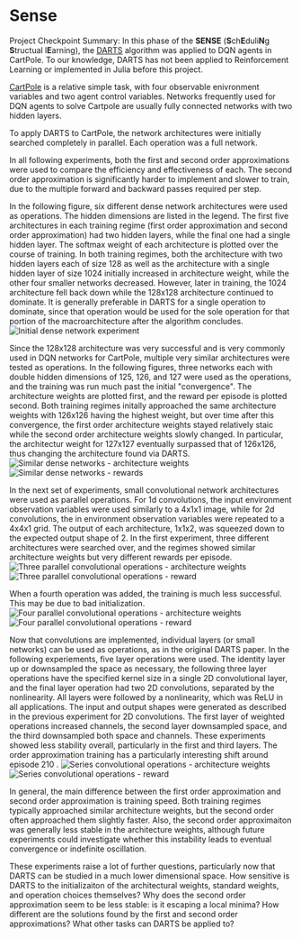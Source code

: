 # Sense

Project Checkpoint Summary:
In this phase of the **SENSE** (**S**ch**E**duli**N**g **S**tructual l**E**arning), the [DARTS](https://arxiv.org/abs/1806.09055) algorithm was applied to DQN agents in CartPole. To our knowledge, DARTS has not been applied to Reinforcement Learning or implemented in Julia before this project.

[CartPole](https://github.com/openai/gym/wiki/CartPole-v0) is a relative simple task, with four observable enivronment variables and two agent control variables. Networks frequently used for DQN agents to solve Cartpole are usually fully connected networks with two hidden layers. 

To apply DARTS to CartPole, the network architectures were initially searched completely in parallel. Each operation was a full network. 

In all following experiments, both the first and second order approximations were used to compare the efficiency and effectiveness of each. The second order approximation is significantly harder to implement and slower to train, due to the multiple forward and backward passes required per step. 

In the following figure, six different dense network architectures were used as operations. The hidden dimensions are listed in the legend. The first five architectures in each training regime (first order approximation and second order approximation) had two hidden layers, while the final one had a single hidden layer. The softmax weight of each architecture is plotted over the course of training. In both training regimes, both the architecture with two hidden layers each of size 128 as well as the architecture with a single hidden layer of size 1024 initially increased in architecture weight, while the other four smaller networks decreased. However, later in training, the 1024 architecture fell back down while the 128x128 architecture continued to dominate. It is generally preferable in DARTS for a single operation to dominate, since that operation would be used for the sole operation for that portion of the macroarchitecture after the algorithm concludes. 
![Initial dense network experiment](https://uc2e19bbfc5576e96e3a46a250e0.previews.dropboxusercontent.com/p/thumb/AAzrxv4NKChlSNzZadKX8NPgwJGn44JMF5bBlDeG3341-TnQosxvbEeQcMERKEOrBkwCDTsfb8AMjmXZf-WiMh4ZH75tEhMkhISf_vIIX0ED8U2i2zJiJZIA8NVH-Fiqi3_qO3ZDzAcZVEyiM2SRRu6nT886H3a1BTZ_lMAeC1OzqZW64Q2g9jdBSaxPyHRPel4hJ5rqrppVA-AQir0SHkD8_W3Zwts_3t13B2vnMqdSMPvTSfhfNlwV3-xxIMbEBbA-NFripoDMFfQPbWv6Zq9d5YJBYDjri31KU1DhHswrMNYnXmQZJMlIhnGAsG81KItdzY-y7yISUfxtWelFyxDjgtR1HVRve_v279rtWJIDcZPcvry7BEsPdlR3mn6OGx4/p.png)


Since the 128x128 architecture was very successful and is very commonly used in DQN networks for CartPole, multiple very similar architectures were tested as operations. In the following figures, three networks each with double hidden dimensions of 125, 126, and 127 were used as the operations, and the training was run much past the initial "convergence". The architecture weights are plotted first, and the reward per episode is plotted second. Both training regimes initally approached the same architecture weights with 126x126 having the highest weight, but over time after this convergence, the first order architecture weights stayed relatively staic while the second order architecture weights slowly changed. In particular, the architectur weight for 127x127 eventually surpassed that of 126x126, thus changing the architecture found via DARTS.
![Similar dense networks - architecture weights](https://uc2085d94cb98981264e83150905.previews.dropboxusercontent.com/p/thumb/AAwO5BfJkSMSZMFYd8YxHlHuTXb9DjtPyO0XdWgEn0OIFpJ4ryZe4gJwPnMQ0NgFydvZKUEwKcNg_sO7MgSEeWf8iWaDUdOp_2JGBWVAQcXKm0EnByOAVBQ7mrD5YgerSKq3oqBwoipQvhrBDIqPX4inyGmjIRbZ8gNTFV1dQvptInAtlH7nx_qsI_w7cENhLlCLNbJ0NrD2Uc9J-zcmwnBdE8TtfzbWg2cW11n7HYnEg4Mm4eqjp3EUWMuJfUQsiRJuLp8zgCu8Vimuopjn2XaHSt9vdNGq-5BV45Y3UsQ0XtYr86-wDEcSfUbbVAxVQmVlll-EoU7DL6HEH8z3NWfdniEA3JHWjsVRFzp1b_kw9I4eeM8vjRu5F-wyQYxYGts/p.png)
![Similar dense networks - rewards](https://uc191b376dbd229c89eb1359919a.previews.dropboxusercontent.com/p/thumb/AAypuTNdEnM2D0Lreq-uHQVLe7_QRybUDhfoiKK6gAFsFsvG-ESp_0mafmmLrOovWTPQcT9xZg49TGL6Qw_FcQ0ZOnJfQakdd4IYeAByAiZTg1U7UGEusJ1qHtfTcZYlHY3ZBa2sqg0_dgzUcOLuizrBeffdyPUYnkyN-WwpweI3gWCquA4NJVNVTPuC62nnmairB64U6xw7g9pFkcyvBURo4-k1zC0cIJEkt-YzYOgSe6E2Ojt8nX-CjSJNqVjnlL9-hSAjJTSbNB2qs--EQk2zw5BA9fJUNyPfXs6-6tiQiQ-fsrZwA0QO9mOUTMOA-GWgTf4-3a0rIJXd1kefZ_lum81EM_lg7BsX032oHPpDaEt67GTepPoH5-3jojgaBEw/p.png)

In the next set of experiments, small convolutional network architectures were used as parallel operations. For 1d convolutions, the input environment observation variables were used similarly to a 4x1x1 image, while for 2d convolutions, the in environment observation variables were repeated to a 4x4x1 grid. The output of each architecture, 1x1x2, was squeezed down to the expected output shape of 2. In the first experiment, three different architectures were searched over, and the regimes showed similar architecture weights but very different rewards per episode. 
![Three parallel convolutional operations - architecture weights](https://ucc10dfef5230a25483a13c8b079.previews.dropboxusercontent.com/p/thumb/AAwVI_L0rzS6WMUeVgOUC9AaAvbJeaDfbFaX9ptlTDirpVmXciaJBPWMMpg6zkGFETDeQ5__B56wetBRzHEBSqQfzm1POJPHoE9Nu76ZjCXDxXVMsu-eFkfyfA3lQL-SQONvxFTAgnCVfxakP4Q9-abbQkuvpSbr-iX74DsTXStA6ulDfv3GgMubwpJbILfhdKm81zmeVce-kBJvBJaUdnpG_NNwQhpcdruS_Jef1PCRpvHTN-AklSLzvEpYr4_0oEzTPmmi6kVMU8dH6i1wg6GZhgqbeTbskdTnSV_ZyhvnJLlsYZEi1gI6z1kB4mO17NC3SHOp6gfQeCVLYSYsFHZFzLfjPigl745GKqMsqnHHhWlhKm-zcXvG3NqFcFsv5_4/p.png)
![Three parallel convolutional operations - reward](https://uc69181d486e13c09447f9d628a8.previews.dropboxusercontent.com/p/thumb/AAzcWPS3mE6qy0dQj6uQRMbmsyZvr78tZuAy8NnoOaZ2UBJoFWP2n4ksgNGZwU8Rabj2fl8E8ZZ1Ozr5ooBK9M8VM85yJrWO4F4RPOgXCu-Uju5CR_34_N3LORx7PB-nqMefFFpBQWOMkmnCeuAdR7GGohL0p2iciW-vg46ZPIkCik64m9zFvOZd7Lc7gkPWIswNEawuwLQPmyFT9AGm9YXOKeZArEOAoqz6E2_WwyIQVauY0bhocIenEXMNHWtfJBIJ-6dwhEkJ83ryPIWAcF8fbGiZ0nY1uh-vFZnRvT_JC9ao7stMfF2fu2QsF0O5nuglYs2YOeI2vL88YhmMA48ysbCh1g04YsDiUEqy4S24E25hK2DL3pCUS7BMaffGcDw/p.png)

When a fourth operation was added, the training is much less successful. This may be due to bad initialization.
![Four parallel convolutional operations - architecture weights](https://ucd9d88d0bf46951563b2e6eee78.previews.dropboxusercontent.com/p/thumb/AAxvL3W9nb6TGFSfw9D8sGeffjddvfK9tspQrZNBgN_c_QNsAq4-0mFl0iVCHWRpWFOSS4r5M4TV1YApxv2zIJ_SmU2OkoqCMFskpcd0gqiAVowL2sojDugUn_-_8dLfRvam--j2X2i2dmhGCdudd-_A-aAuRlM0zdvAQrZee_8Gx4Dc9svTEywAwz3pH0GV5TDE1RRgwk1Aqf7k7Jv_elRftKxkRtqZk_FZVGsaSMjWM9kIv-ZYMuR2x_4fn3uMfSIqBCS1llLyKsreD2gMZbHFq9dboMTlJo2TretA6lobaZvuwSee1zZ6Z7LTIrQNABWUGxHq4YIBYeyqTMTktFP3774-VN0XMJnRPMeHtL-XSZSXGgAUtM0QByzY_Ur0hag/p.png)
![Four parallel convolutional operations - reward](https://ucb9aa21d16f10957f67b47178d4.previews.dropboxusercontent.com/p/thumb/AAx2cQQT9nUKL0z58riMChMf4FxKgF2Yc3PoiMjBPQeBzSN0dtCMhAHLKSqieWQLKqY-3en8tcBicdFuQ4cj2vcRqM8uKttDA49ypCPTvLwHGKxtv0SStodcTxcgjPgqULUh3y5Ek702m2OV0MQNXSclYfuhqDm_RVLupRKvfeo7kWjM8Xr5iHPszU3NRfFaEPnzpDR5yVUPkWjS0QuVurIo2XlEGo1efVd_8PMWrpmcpmNs74k3-1MNMEsC8fLfc16ip_vFSbKqBVWAy1GC-yB1L08XBQMVMez64s4g6zY1AtyFVogv8mnnnfrno9P9MJGSRGt7A7whIC95UlJVzFDBhevEzh2Osa8X6Qjrzuai26XYNzWLkvl3YCANRrvQyjk/p.png)

Now that convolutions are implemented, individual layers (or small networks) can be used as operations, as in the original DARTS paper. In the following experiements, five layer operations were used. The identity layer up or downsampled the space as necessary, the following three layer operations have the specified kernel size in a single 2D convolutional layer, and the final layer operation had two 2D convolutions, separated by the nonlinearity. All layers were followed by a nonlinearity, which was ReLU in all applications. The input and output shapes were generated as described in the previous experiment for 2D convolutions.  The first layer of weighted operations increased channels, the second layer downsampled space, and the third downsampled both space and channels. These experiments showed less stability overall, particularly in the first and third layers. The order approximation training has a particularly interesting shift around episode 210 .
![Series convolutional operations - architecture weights](https://uc05f9a7000731f8752d04296eb6.previews.dropboxusercontent.com/p/thumb/AAxb6x4ndrKaszsOvvU6qmMTNUcbldFUSdqMVtz4f9BrknR0y59OjSOhfhgsYeX4MrA1rCS3TpR2YNn7bPbxKVUxn3WGHCVtLg4euaWNTMQ9T0HTyk5TPFy7Yc2_uz2KoG3t3HVgqOKVR--n9LlDix0IR0EIWdGbMaRsrKaofaPCqDXAeX9DNu6tJboJmRy29kneE7a5Q87C14jQmE3wvkY-CEPMYlVKfDUk7CRTSL0yKaAPy6LySD83Y5jAgCN0KR5tPizfYz4epKt1QPTTM2BPXGsAuh68Mj8b5wyYKAx0lIxQYH_Ib8_UWmF03QjZ-ziUt1NCbVVlSMRtbFCbEEa0reHKN802rHCrVuXt01RlEhWakjxEoSxkLybaxqGZNz8W7Wf3uiVqhjtpDxvO4JG6/p.png)
![Series convolutional operations - reward](https://uc82f03e688bafe39fe63be8f162.previews.dropboxusercontent.com/p/thumb/AAwvzFwXliZRqPiqXl5cFPTMRMK5XBMdXTyoHPmf9VC8RxQKmJP8dK-zAh9iZdv6LuaeMgVymi0f5shqAyxarqJ5dsgArj5gUpoydaLgwlMg5zFhHCS1Tlrecb29Y6Xq9MNfavCPE0PS3BKQqKQz2qnVkXlTx3_IhriW9tyJeYGFYFZhNC-dy85QCWyrihW-N4Bn-WfYeUO8ekj_vSJIo0f1qtgyRvl4JlriSTBLMz6mxyd1hfbpIatuqYZLtp38qPJsET7bmqhKw7ODct1MHFqQPcj1_H4Bg62rgnV1Yhe-Goy_MBngiPXSqFsyR7vsL7vu_Cr-lYeGahPsvxGBcaEfY8aVuCSZfsnL2IYxt4IWZOYIY7aQ5--FVQvHhjlU290/p.png)

In general, the main difference between the first order approximation and second order approximation is training speed. Both training regimes typically approached similar architecture weights, but the second order often approached them slightly faster. Also, the second order approximaiton was generally less stable in the architecture weights, although future experiments could investigate whether this instability leads to eventual convergence or indefinite oscillation.

These experiments raise a lot of further questions, particularly now that DARTS can be studied in a much lower dimensional space. How sensitive is DARTS to the initializaiton of the architectural weights, standard weights, and operation choices themselves? Why does the second order approximation seem to be less stable: is it escaping a local minima? How different are the solutions found by the first and second order approximations? What other tasks can DARTS be applied to?
